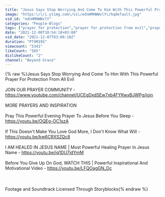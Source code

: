 ```yaml
---
title: "Jesus Says Stop Worrying And Come To Him With This Powerful Prayer For Protection From All Evil"
image: "https:\/\/i.ytimg.com\/vi\/ednHMHWWvlY\/hqdefault.jpg"
vid_id: "ednHMHWWvlY"
categories: "People-Blogs"
tags: ["prayer for protection","prayer for protection from evil","prayer for protection for my family"]
date: "2021-12-08T10:54:18+03:00"
vid_date: "2021-12-07T03:00:10Z"
duration: "PT4M19S"
viewcount: "5341"
likeCount: "505"
dislikeCount: "2"
channel: "Beyond Grace"
---
```

{% raw %}Jesus Says Stop Worrying And Come To Him With This Powerful Prayer For Protection From All Evil<br /><br />JOIN OUR PRAYER COMMUNITY - <a rel="nofollow" target="blank" href="https://www.youtube.com/channel/UCEgDxdSEw7xb4FYKwxBJWPg/join">https://www.youtube.com/channel/UCEgDxdSEw7xb4FYKwxBJWPg/join</a><br /><br />MORE PRAYERS AND INSPIRATION<br /><br />Pray This Powerful Evening Prayer To Jesus Before You Sleep - <a rel="nofollow" target="blank" href="https://youtu.be/OQEg-OC1szA">https://youtu.be/OQEg-OC1szA</a><br /><br />If This Doesn't Make You Love God More, I Don't Know What Will - <a rel="nofollow" target="blank" href="https://youtu.be/kw6CRXSZQc8">https://youtu.be/kw6CRXSZQc8</a><br /><br />I AM HEALED IN JESUS NAME | Most Powerful Healing Prayer In Jesus Name - <a rel="nofollow" target="blank" href="https://youtu.be/jq1DU7jdYmM">https://youtu.be/jq1DU7jdYmM</a><br /><br />Before You Give Up On God, WATCH THIS | Powerful Inspirational And Motivational Video - <a rel="nofollow" target="blank" href="https://youtu.be/LFQOagGN_Dc">https://youtu.be/LFQOagGN_Dc</a><br /><br /><br /><br />Footage and Soundtrack Licensed Through Storyblocks{% endraw %}
